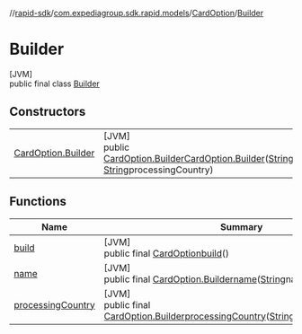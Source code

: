 //[rapid-sdk](../../../../index.md)/[com.expediagroup.sdk.rapid.models](../../index.md)/[CardOption](../index.md)/[Builder](index.md)

# Builder

[JVM]\
public final class [Builder](index.md)

## Constructors

| | |
|---|---|
| [CardOption.Builder](-card-option.-builder.md) | [JVM]<br>public [CardOption.Builder](index.md)[CardOption.Builder](-card-option.-builder.md)([String](https://docs.oracle.com/javase/8/docs/api/java/lang/String.html)name, [String](https://docs.oracle.com/javase/8/docs/api/java/lang/String.html)processingCountry) |

## Functions

| Name | Summary |
|---|---|
| [build](build.md) | [JVM]<br>public final [CardOption](../index.md)[build](build.md)() |
| [name](name.md) | [JVM]<br>public final [CardOption.Builder](index.md)[name](name.md)([String](https://docs.oracle.com/javase/8/docs/api/java/lang/String.html)name) |
| [processingCountry](processing-country.md) | [JVM]<br>public final [CardOption.Builder](index.md)[processingCountry](processing-country.md)([String](https://docs.oracle.com/javase/8/docs/api/java/lang/String.html)processingCountry) |
